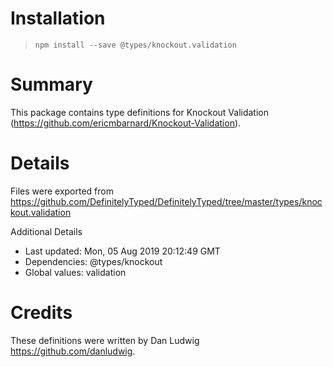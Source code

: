 # Installation
> `npm install --save @types/knockout.validation`

# Summary
This package contains type definitions for Knockout Validation (https://github.com/ericmbarnard/Knockout-Validation).

# Details
Files were exported from https://github.com/DefinitelyTyped/DefinitelyTyped/tree/master/types/knockout.validation

Additional Details
 * Last updated: Mon, 05 Aug 2019 20:12:49 GMT
 * Dependencies: @types/knockout
 * Global values: validation

# Credits
These definitions were written by Dan Ludwig <https://github.com/danludwig>.
